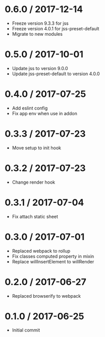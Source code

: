 0.6.0 / 2017-12-14
==================
- Freeze version 9.3.3 for jss
- Freeze version 4.0.1 for jss-preset-default
- Migrate to new modules

0.5.0 / 2017-10-01
==================
- Update jss to version 9.0.0
- Update jss-preset-default to version 4.0.0

0.4.0 / 2017-07-25
==================
- Add eslint config
- Fix app env when use in addon

0.3.3 / 2017-07-23
==================
- Move setup to init hook

0.3.2 / 2017-07-23
==================
- Change render hook

0.3.1 / 2017-07-04
==================
- Fix attach static sheet

0.3.0 / 2017-07-01
==================
- Replaced webpack to rollup
- Fix classes computed property in mixin
- Replace willInsertElement to willRender

0.2.0 / 2017-06-27
==================
- Replaced browserify to webpack

0.1.0 / 2017-06-25
==================
- Initial commit

